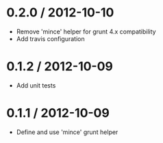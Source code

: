 
0.2.0 / 2012-10-10 
==================

  * Remove 'mince' helper for grunt 4.x compatibility
  * Add travis configuration

0.1.2 / 2012-10-09 
==================

  * Add unit tests

0.1.1 / 2012-10-09 
==================

  * Define and use 'mince' grunt helper
